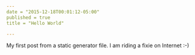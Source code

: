 ```yaml
---
date = "2015-12-18T00:01:12-05:00"
published = true
title = "Hello World"

---
```


My first post from a static generator file. I am riding a fixie on Internet :-)